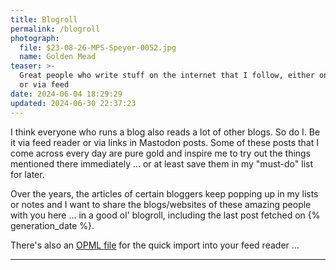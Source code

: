 ```yaml
---
title: Blogroll
permalink: /blogroll
photograph:
  file: $23-08-26-MPS-Speyer-0052.jpg
  name: Golden Mead
teaser: >-
  Great people who write stuff on the internet that I follow, either on Mastodon
  or via feed
date: 2024-06-04 18:29:29
updated: 2024-06-30 22:37:23
---
```


I think everyone who runs a blog also reads a lot of other blogs. So do I. Be it via feed reader or via links in Mastodon posts. Some of these posts that I come across every day are pure gold and inspire me to try out the things mentioned there immediately ... or at least save them in my "must-do" list for later.

Over the years, the articles of certain bloggers keep popping up in my lists or notes and I want to share the blogs/websites of these amazing people with you here ... in a good ol' blogroll, including the last post fetched on {% generation_date %}.

There's also an <a href="/blogroll.opml" download="blogroll.opml">OPML file</a> for the quick import into your feed reader ...

---
